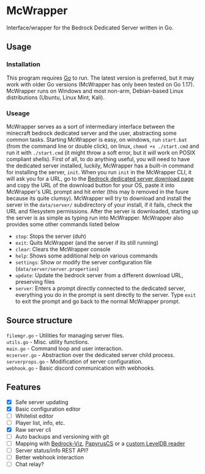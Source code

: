 # McWrapper
Interface/wrapper for the Bedrock Dedicated Server written in Go.

## Usage
### Installation
This program requires [Go](https://go.dev/) to run. The latest version is preferred, but it may work with older Go versions (McWrapper has only been tested on Go 1.17).
McWrapper runs on Windows and most non-arm, Debian-based Linux distributions (Ubuntu, Linux Mint, Kali). 
### Useage
McWrapper serves as a sort of intermediary interface between the minecraft bedrock dedicated server and the user, abstracting some common tasks. Starting McWrapper is easy, on windows, run `start.bat` (from the command line or double click), on linux, `chmod +x ./start.cmd` and run it with `./start.cmd` (it might throw a soft error, but it *will* work on POSIX compliant shells). First of all, to do anything useful, you will need to have the dedicated server installed, luckily, McWrapper has a built-in command for installing the server, `init`. When you run `init` in the McWrapper CLI, it will ask you for a URL, go to the [Bedrock dedicated server download page](https://www.minecraft.net/en-us/download/server/bedrock) and copy the URL of the download button for your OS, paste it into McWrapper's URL prompt and hit enter (this may b removed in the fuure because its quite clumsy). McWrapper will try to download and install the server in the `data/server/` subdirectory of your install, if it fails, check the URL and filesystem permissions. After the server is downloaded, starting up the server is as simple as typing run into McWrapper. McWrapper also provides some other commands listed below

 - `stop`: Stops the server (duh)
 - `exit`: Quits McWrapper (and the server if its still running)
 - `clear`: Clears the McWrapper console
 - `help`: Shows some additional help on various commands
 - `settings`: Show or modify the server configuration file (`data/server/server.properties`)
 - `update`: Update the bedrock server from a different download URL, preserving files
 - `server`: Enters a prompt directly connected to the dedicated server, everything you do in the prompt is sent directly to the server. Type `exit` to exit the prompt and go back to the normal McWrapper prompt.


## Source structure
`filemgr.go`      - Utilities for managing server files. <br/>
`utils.go`        - Misc. utility functions. <br/>
`main.go`         - Command loop and user interaction. <br/>
`mcserver.go`     - Abstraction over the dedicated server child process. <br/>
`serverprops.go`  - Modification of server configuration. <br/>
`webhook.go`      - Basic discord communication with webhooks. <br/>

## Features
- [x] Safe server updating
- [x] Basic configuration editor
- [ ] Whitelist editor
- [ ] Player list, info, etc.
- [x] Raw server cli
- [ ] Auto backups and versioning with git
- [ ] Mapping with [Bedrock-Viz](https://github.com/bedrock-viz/bedrock-viz), [PapyrusCS](https://github.com/papyrus-mc/papyruscs) or a [custom LevelDB reader](https://github.com/syndtr/goleveldb)
- [ ] Server status/info REST API?
- [ ] Better webhook interaction
- [ ] Chat relay?
